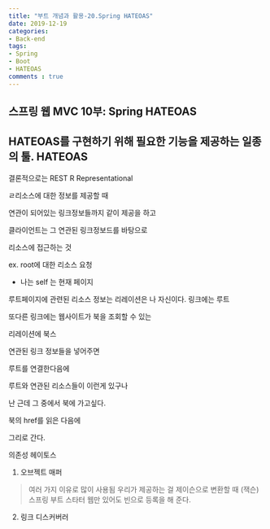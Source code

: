 ```yaml
---
title: "부트 개념과 활용-20.Spring HATEOAS"
date: 2019-12-19
categories:
- Back-end
tags:
- Spring 
- Boot
- HATEOAS
comments : true
---
```


## 스프링 웹 MVC 10부: Spring HATEOAS


HATEOAS를 구현하기 위해 필요한 기능을 제공하는 일종의 툴.
HATEOAS
- 

결론적으로는 REST R Representational

ㄹ리소스에 대한 정보를 제공할 때

연관이 되어있는 링크정보들까지 같이 제공을 하고

클라이언트는 그 연관된 링크정보드를 바탕으로

리소스에 접근하는 것


ex. root에 대한 리소스 요청
- 나는 self 는 현재 페이지


루트페이지에 관련된 리소스 정보는
리레이션은 나 자신이다. 링크에는 루트

또다른 링크에는 웹사이트가 북을 조회할 수 있는 

리레이션에 북스

연관된 링크 정보들을 넣어주면

루트를 연결한다음에

루트와 연관된 리소스들이 이런게 있구나

난 근데 그 중에서 북에 가고싶다.

북의 href를 읽은 다음에 

그리로 간다.



의존성 헤이토스

1. 오브젝트 매퍼
> 여러 가지 이유로 많이 사용됨
  우리가 제공하는 걸 제이슨으로 변환할 때 (잭슨)
  스프링 부트 스타터 웹만 있어도 빈으로 등록을 해 준다.
  

2. 링크 디스커버러






